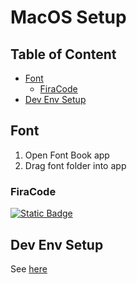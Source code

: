 [_metadata_:author]: - "hehez"
[_metadata_:date]: - "09/01/2023"
[_metadata_:update]: - "09/01/2023"
[_metadata_:title]: - "Operating System - MacOS"

# MacOS Setup

## Table of Content

<!--
-->
<!-- !toc (minlevel=2 omit="Table of Contents") -->

- [Font](#font)
  - [FiraCode](#firacode)
- [Dev Env Setup](#dev-env-setup)
  <!-- toc! -->

## Font

1. Open Font Book app
2. Drag font folder into app

### FiraCode

[![Static Badge](https://img.shields.io/badge/github-blue?logo=github)](https://github.com/tonsky/FiraCode)

## Dev Env Setup

See [here](../../dev/README.md)
